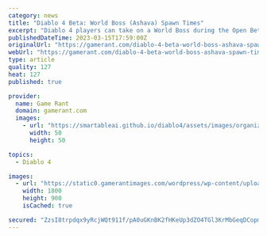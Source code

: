 ```yaml
---
category: news
title: "Diablo 4 Beta: World Boss (Ashava) Spawn Times"
excerpt: "Diablo 4 players can take on a World Boss during the Open Betas, but only during certain times and one day. One of these events in both the Open Beta and the Early Access Beta weekends will be the World Boss Ashava fight. This massive battle is set for .."
publishedDateTime: 2023-03-15T17:59:00Z
originalUrl: "https://gamerant.com/diablo-4-beta-world-boss-ashava-spawn-times/"
webUrl: "https://gamerant.com/diablo-4-beta-world-boss-ashava-spawn-times/"
type: article
quality: 127
heat: 127
published: true

provider:
  name: Game Rant
  domain: gamerant.com
  images:
    - url: "https://smartableai.github.io/diablo4/assets/images/organizations/gamerant.com-50x50.jpg"
      width: 50
      height: 50

topics:
  - Diablo 4

images:
  - url: "https://static0.gamerantimages.com/wordpress/wp-content/uploads/2023/03/diablo-4-iv-world-bosses-beta-01.jpg"
    width: 1800
    height: 900
    isCached: true

secured: "ZzsI8trpdqx9yRcjWQt911f/pA0uGKnBK2fHKeUp3dZO4TGl3KrMbGeqDCopmlIBk7wSdrecr/FKjOP0XHorSaRQCCY9LSwdKdG5VLFLNhLb/YZpkLkgFktydcdiIchDzzXSU+kZUbPbrgH0MJmIrPPmz3t3w0mwXlddYfyvHa/wbO4plWFuROaoizsDpGMVblm7Gg18+hj5ITBIDbGenTFaimEhxjyyiQhMYAbfaHnWBe2YBHrc/e4jiSmLaGJNWjy9bvdb5qemJClDyZAuiSiA5YIPgRMwPNBqc4c6cT4BSjf3zobo8VAMdFOQkD/50bUE57aV+FGYC7MfCWYde4DQJ76nR6RtWMM2pYdpyVM=;SSfH7p8cK10NVB12PDBT7w=="
---
```


